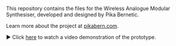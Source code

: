 This repository contains the files for the Wireless Analogue Modular Synthesiser, developed and designed by Pika Bernetic.

Learn more about the project at [pikabern.com](https://www.pikabern.com/).

▶️ Click [here]([https://example.com](https://vimeo.com/1089559818/55d4c44ff2?share=copy)) to watch a video demonstration of the prototype.
